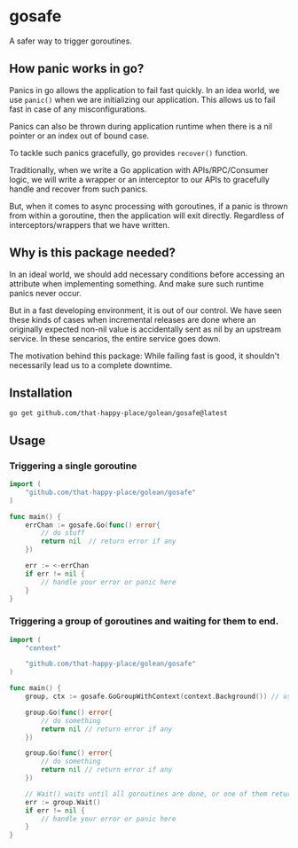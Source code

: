 # gosafe

A safer way to trigger goroutines.

## How panic works in go?

Panics in go allows the application to fail fast quickly. In an idea world, we use `panic()` when we are initializing our application. This allows us to fail fast in case of any misconfigurations.

Panics can also be thrown during application runtime when there is a nil pointer or an index out of bound case.

To tackle such panics gracefully, go provides `recover()` function.

Traditionally, when we write a Go application with APIs/RPC/Consumer logic, we will write a wrapper or an interceptor to our APIs to gracefully handle and recover from such panics.

But, when it comes to async processing with goroutines, if a panic is thrown from within a goroutine, then the application will exit directly. Regardless of interceptors/wrappers that we have written.

## Why is this package needed?

In an ideal world, we should add necessary conditions before accessing an attribute when implementing something. And make sure such runtime panics never occur.

But in a fast developing environment, it is out of our control. We have seen these kinds of cases when incremental releases are done where an originally expected non-nil value is accidentally sent as nil by an upstream service. In these sencarios, the entire service goes down.

The motivation behind this package: While failing fast is good, it shouldn't necessarily lead us to a complete downtime.

## Installation

```shell
go get github.com/that-happy-place/golean/gosafe@latest
```

## Usage

### Triggering a single goroutine

```go
import (
    "github.com/that-happy-place/golean/gosafe"
)

func main() {
    errChan := gosafe.Go(func() error{
        // do stuff
        return nil  // return error if any
    })

    err := <-errChan
    if err != nil {
        // handle your error or panic here
    }
}
```

### Triggering a group of goroutines and waiting for them to end.

```go
import (
    "context"

    "github.com/that-happy-place/golean/gosafe"
)

func main() {
    group, ctx := gosafe.GoGroupWithContext(context.Background()) // use the returned context in your goroutines to propagate cancellations in case of single goroutine failing.

    group.Go(func() error{
        // do something
        return nil // return error if any
    })

    group.Go(func() error{
        // do something
        return nil // return error if any
    })

    // Wait() waits until all goroutines are done, or one of them returned an error. In case of errors, ctx returned will get cancelled.
    err := group.Wait()
    if err != nil {
        // handle your error or panic here
    }
}
```